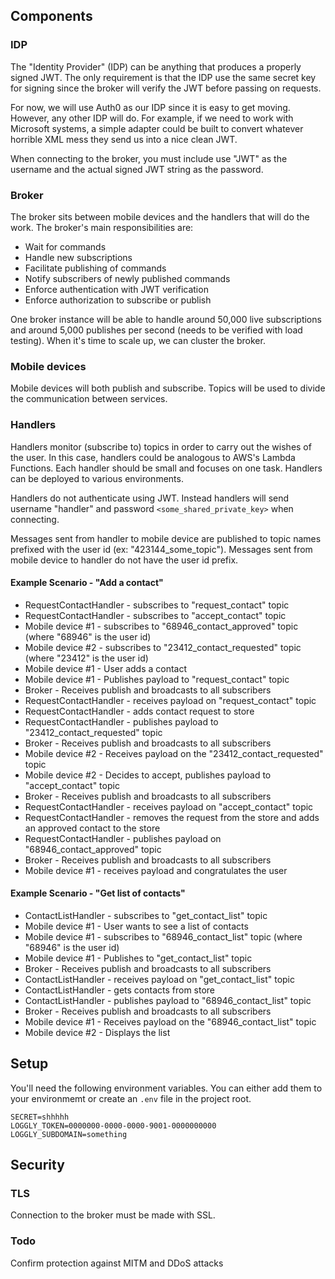 ## Components

### IDP

The "Identity Provider" (IDP) can be anything that produces a properly signed JWT. The only requirement is that the IDP use the same secret key for signing since the broker will verify the JWT before passing on requests.

For now, we will use Auth0 as our IDP since it is easy to get moving. However, any other IDP will do. For example, if we need to work with Microsoft systems, a simple adapter could be built to convert whatever horrible XML mess they send us into a nice clean JWT.

When connecting to the broker, you must include use "JWT" as the username and the actual signed JWT string as the password.

### Broker 

The broker sits between mobile devices and the handlers that will do the work. The broker's main responsibilities are:

- Wait for commands
- Handle new subscriptions
- Facilitate publishing of commands
- Notify subscribers of newly published commands
- Enforce authentication with JWT verification
- Enforce authorization to subscribe or publish

One broker instance will be able to handle around 50,000 live subscriptions and around 5,000 publishes per second (needs to be verified with load testing). When it's time to scale up, we can cluster the broker.

### Mobile devices

Mobile devices will both publish and subscribe. Topics will be used to divide the communication between services.

### Handlers

Handlers monitor (subscribe to) topics in order to carry out the wishes of the user. In this case, handlers could be analogous to AWS's Lambda Functions. Each handler should be small and focuses on one task. Handlers can be deployed to various environments.

Handlers do not authenticate using JWT. Instead handlers will send username "handler" and password `<some_shared_private_key>` when connecting.

Messages sent from handler to mobile device are published to topic names prefixed with the user id (ex: "423144_some_topic"). Messages sent from mobile device to handler do not have the user id prefix.

#### Example Scenario - "Add a contact"

- RequestContactHandler - subscribes to "request_contact" topic 
- RequestContactHandler - subscribes to "accept_contact" topic 
- Mobile device #1 - subscribes to "68946_contact_approved" topic (where "68946" is the user id)
- Mobile device #2 - subscribes to "23412_contact_requested" topic (where "23412" is the user id)
- Mobile device #1 - User adds a contact
- Mobile device #1 - Publishes payload to "request_contact" topic
- Broker - Receives publish and broadcasts to all subscribers
- RequestContactHandler - receives payload on "request_contact" topic
- RequestContactHandler - adds contact request to store
- RequestContactHandler - publishes payload to "23412_contact_requested" topic
- Broker - Receives publish and broadcasts to all subscribers
- Mobile device #2 - Receives payload on the "23412_contact_requested" topic
- Mobile device #2 - Decides to accept, publishes payload to "accept_contact" topic
- Broker - Receives publish and broadcasts to all subscribers
- RequestContactHandler - receives payload on "accept_contact" topic
- RequestContactHandler - removes the request from the store and adds an approved contact to the store
- RequestContactHandler - publishes payload on "68946_contact_approved" topic
- Broker - Receives publish and broadcasts to all subscribers
- Mobile device #1 - receives payload and congratulates the user

#### Example Scenario - "Get list of contacts"

- ContactListHandler - subscribes to "get_contact_list" topic 
- Mobile device #1 - User wants to see a list of contacts
- Mobile device #1 - subscribes to "68946_contact_list" topic (where "68946" is the user id)
- Mobile device #1 - Publishes to "get_contact_list" topic
- Broker - Receives publish and broadcasts to all subscribers
- ContactListHandler - receives payload on "get_contact_list" topic
- ContactListHandler - gets contacts from store
- ContactListHandler - publishes payload to "68946_contact_list" topic
- Broker - Receives publish and broadcasts to all subscribers
- Mobile device #1 - Receives payload on the "68946_contact_list" topic
- Mobile device #2 - Displays the list

## Setup

You'll need the following environment variables. You can either add them to your environmemt or create an `.env` file in the project root.

```
SECRET=shhhhh
LOGGLY_TOKEN=0000000-0000-0000-9001-0000000000
LOGGLY_SUBDOMAIN=something
```

## Security

### TLS
Connection to the broker must be made with SSL.

### Todo
Confirm protection against MITM and DDoS attacks
